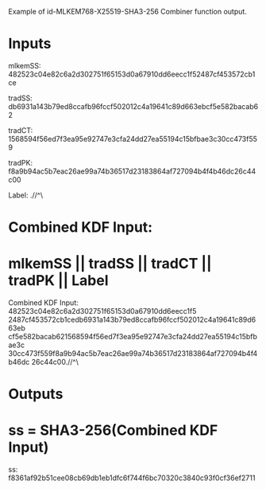 Example of id-MLKEM768-X25519-SHA3-256 Combiner function output.

# Inputs
mlkemSS:
482523c04e82c6a2d302751f65153d0a67910dd6eecc1f52487cf453572cb1ce

tradSS:
db6931a143b79ed8ccafb96fccf502012c4a19641c89d663ebcf5e582bacab62

tradCT:
1568594f56ed7f3ea95e92747e3cfa24dd27ea55194c15bfbae3c30cc473f559

tradPK:
f8a9b94ac5b7eac26ae99a74b36517d23183864af727094b4f4b46dc26c44c00

Label:  \.//^\


# Combined KDF Input:
#  mlkemSS || tradSS || tradCT || tradPK || Label

Combined KDF Input: 482523c04e82c6a2d302751f65153d0a67910dd6eecc1f5
2487cf453572cb1cedb6931a143b79ed8ccafb96fccf502012c4a19641c89d663eb
cf5e582bacab621568594f56ed7f3ea95e92747e3cfa24dd27ea55194c15bfbae3c
30cc473f559f8a9b94ac5b7eac26ae99a74b36517d23183864af727094b4f4b46dc
26c44c00\.//^\


# Outputs
# ss = SHA3-256(Combined KDF Input)

ss:
f8361af92b51cee08cb69db1eb1dfc6f744f6bc70320c3840c93f0cf36ef2711
